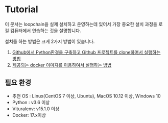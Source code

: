 # Tutorial
이 문서는 loopchain을 실제 설치하고 운영하는데 있어서 가장 중요한 설치 과정을 로컬 컴퓨터에서 연습하는 것을 설명합니다.

설치를 하는 방법은 크게 2가지 방법이 있습니다.
1. [Github에서 Python환경을 구축하고 Github 프로젝트를 clone하여서 실행하는 방법](./Tutorial_Python.md)
2. [제공되는 docker 이미지를 이용하여서 실행하는 방법](./Tutorial_Docker.md)


## 필요 환경
* 추천 OS : Linux(CentOS 7 이상, Ubuntu), MacOS 10.12 이상, Windows 10
* Python : v3.6 이상
* Vituralenv: v15.1.0 이상
* Docker: 17.x이상
